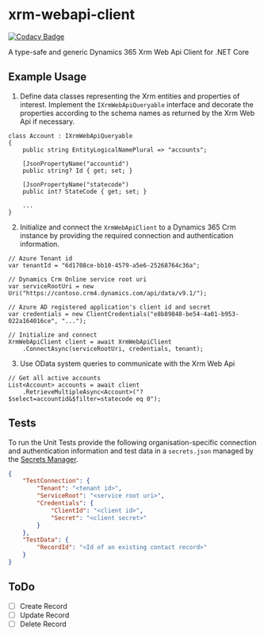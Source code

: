 # xrm-webapi-client

[![Codacy Badge](https://api.codacy.com/project/badge/Grade/db57100548854f228826324d204b4ea5)](https://www.codacy.com/manual/off-world/xrm-webapi-client?utm_source=github.com&amp;utm_medium=referral&amp;utm_content=wunderjunge/xrm-webapi-client&amp;utm_campaign=Badge_Grade)

A type-safe and generic Dynamics 365 Xrm Web Api Client for .NET Core

## Example Usage

1.  Define data classes representing the Xrm entities and properties of interest. Implement the `IXrmWebApiQueryable` interface and decorate the properties according to the schema names as returned by the Xrm Web Api if necessary.

```CSharp
class Account : IXrmWebApiQueryable
{
    public string EntityLogicalNamePlural => "accounts";

    [JsonPropertyName("accountid")
    public string? Id { get; set; }
    
    [JsonPropertyName("statecode")
    public int? StateCode { get; set; }
    
    ...
}
```

2.  Initialize and connect the `XrmWebApiClient` to a Dynamics 365 Crm instance by providing the required connection and authentication information.

```CSharp
// Azure Tenant id
var tenantId = "6d1708ce-bb10-4579-a5e6-25268764c36a";

// Dynamics Crm Online service root uri
var serviceRootUri = new Uri("https://contoso.crm4.dynamics.com/api/data/v9.1/");

// Azure AD registered application's client id and secret
var credentials = new ClientCredentials("e8b89848-be54-4a01-b953-022a164016ce", "...");
```
```CSharp
// Initialize and connect
XrmWebApiClient client = await XrmWebApiClient
    .ConnectAsync(serviceRootUri, credentials, tenant);
```

3.  Use OData system queries to communicate with the Xrm Web Api

```CSharp
// Get all active accounts
List<Account> accounts = await client
    .RetrieveMultipleAsync<Account>("?$select=accountid&$filter=statecode eq 0");
```

## Tests

To run the Unit Tests provide the following organisation-specific connection and authentication information and test data in a `secrets.json` managed by the [Secrets Manager](https://docs.microsoft.com/en-us/aspnet/core/security/app-secrets?view=aspnetcore-3.1&tabs=windows#secret-manager).  

```Json
{
    "TestConnection": {
        "Tenant": "<tenant id>",
        "ServiceRoot": "<service root uri>",
        "Credentials": {
            "ClientId": "<client id>",
            "Secret": "<client secret>"
        }
    },
    "TestData": {
        "RecordId": "<Id of an existing contact record>"
    }
}
```

## ToDo

* [ ] Create Record
* [ ] Update Record
* [ ] Delete Record